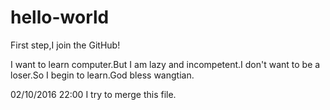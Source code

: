 # hello-world
First step,I join the GitHub!

I want to learn computer.But I am lazy and incompetent.I don't want to be a loser.So I begin to learn.God bless wangtian.

02/10/2016 22:00 I try to merge this file.
